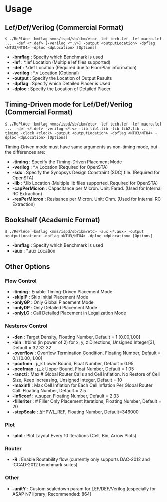 # Usage

## Lef/Def/Verilog (Commercial Format)
    $ ./RePlAce -bmflag <mms/ispd/sb/ibm/etc> -lef tech.lef -lef macro.lef ...  -def <*.def> [-verilog <*.v>] -output <outputLocation> -dpflag <NTU3/NTU4> -dploc <dpLocation> [Options]

* __-bmflag__ : Specify which Benchmark is used
* __-lef__ : \*.lef Location (Multiple lef files supported)
* __-def__ : \*.def Location (Required due to FloorPlan information)
* __-verilog__ : \*.v Location (Optional)
* __-output__ : Specify the Location of Output Results
* __-dpflag__ : Specify which Detailed Placer is Used
* __-dploc__ : Specify the Location of Detailed Placer

## Timing-Driven mode for Lef/Def/Verilog (Commercial Format)
    $ ./RePlAce -bmflag <mms/ispd/sb/ibm/etc> -lef tech.lef -lef macro.lef ...  -def <*.def> -verilog <*.v> -lib lib1.lib -lib lib2.lib ... -timing -clock <clock> -output <outputLocation> -dpflag <NTU3/NTU4> -dploc <dpLocation> [Options]

Timing-Driven mode must have same arguments as non-timing mode, but the differences are:
* __-timing__ : Specify the Timing-Driven Placement Mode
* __-verilog__ : \*.v Location (Required for OpenSTA)
* __-sdc__ : Specify the Synopsys Design Constraint (SDC) file. (Required for OpenSTA)
* __-lib__ : \*.lib Location (Multiple lib files supported. Required for OpenSTA)
* __-capPerMicron__ : Capacitance per Micron. Unit: Farad. (Used for Internal RC Extraction)
* __-resPerMicron__ : Resisance per Micron. Unit: Ohm. (Used for Internal RC Extraction)


## Bookshelf (Academic Format)
    $ ./RePlAce -bmflag <mms/ispd/sb/ibm/etc> -aux <*.aux> -output <outputLocation> -dpflag <NTU3/NTU4> -dploc <dpLocation> [Options]
    
* __-bmflag__ : Specify which Benchmark is used
* __-aux__ : \*.aux Location

## Other Options
### Flow Control
* __-timing__ : Enable Timing-Driven Placement Mode 
* __-skipIP__ : Skip Initial Placement Mode 
* __-onlyGP__ : Only Global Placement Mode
* __-onlyDP__ : Only Detailed Placement Mode
* __-onlyLG__ : Call Detailed Placement in Legalization Mode

### Nesterov Control
* __-den__ : Target Density, Floating Number, Default = 1 [0.00,1.00]
* __-bin__ : #bins (in power of 2) for x, y, z Directions, Unsigned Integer[3], Default = 32 32 32
* __-overflow__ : Overflow Termination Condition, Floating Number, Default = 0.1 [0.00, 1.00]
* __-pcofmin__ : µ_k Lower Bound, Float Number, Default = 0.95
* __-pcofmax__ : µ_k Upper Bound, Float Number, Default = 1.05
* __-rancti__ : Max # Global Router Calls and Cell Inflation. No Restore of Cell Size, Keep Increasing, Unsigned Integer, Default = 10
* __-maxinfl__ : Max Cell Inflation for Each Cell Inflation Per Global Router Call. Floating Number, Default = 2.5
* __-inflcoef__ : γ_super, Floating Number, Default = 2.33
* __-filleriter__ : # Filler Only Placement Iterations, Floating Number, Default = 20
* __-stepScale__ : ∆HPWL_REF, Floating Number, Default=346000

### Plot
* __-plot__ : Plot Layout Every 10 Iterations (Cell, Bin, Arrow Plots)

### Router
* __-R__ : Enable Routability flow (currently only supports DAC-2012 and ICCAD-2012 benchmark suites)

### Other
* __-unitY__ : Custom scaledown param for LEF/DEF/Verilog (especially for ASAP N7 library; Recommended: 864)

